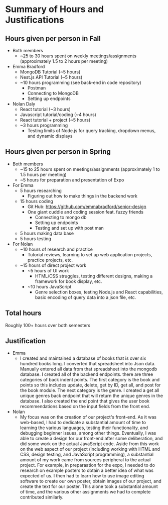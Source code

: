 # Summary of Hours and Justifications
## Hours given per person in Fall
 * Both members
   - ~25 to 30 hours spent on weekly meetings/assignments (approximately 1.5 to 2 hours per meeting)
 * Emma Bradford
   - MongoDB Tutorial (~5 hours)
   - Nest.js API Tutorial (~5 hours)
   - ~10 hours programming (see back-end in code repository)
     - Postman
     - Connecting to MongoDB
     - Setting up endpoints
 * Nolan Daly
    - React tutorial (~3 hours)
    - Javascript tutorial/coding (~4 hours)
    - React tutorial + project (~5 hours)
    - ~3 hours programming
       - Testing limits of Node.js for query tracking, dropdown menus, and dynamic displays
## Hours given per person in Spring
 * Both members
    - ~15 to 25 hours spent on meetings/assignments (approximately 1 to 1.5 hours per meeting)
    - ~5 hours for preparation and presentation of Expo
 * For Emma 
    - 5 hours researching
       - Figuring out how to make things in the backend work
    - 15 hours coding
       - Git Hub: https://github.com/emmabradford/senior-design
       - One giant cuddle and coding session feat. fuzzy friends
          - Connecting to mongo db
          - Setting up endpoints
          - Testing and set up with post man
    - 5 hours making data base
    - 5 hours testing
 * For Nolan
      - ~10 hours of research and practice
          - Tutorial reviews, learning to set up web application projects, practice projects, etc.
      - ~15 hours of direct project work
          - ~5 hours of UI work
             - HTML/CSS struggles, testing different designs, making a framework for book display, etc.
          - ~10 hours JavaScript
             - Genre selection boxes, testing Node.js and React capabilities, basic encoding of query data into a json file, etc.
## Total hours
Roughly 100+ hours over both semesters
## Justification
 * Emma
    - I created and maintained a database of books that is over six hundred books long. I converted that spreadsheet into Json data. Manually entered all data from that spreadsheet into the mongodb database. I created all of the backend endpoints.   there are three categories of back indent points. The first category is the book and points so this includes update, delete, get by ID, get all, and post for the book module. The next category is the genre. I created a get all unique genres back endpoint that will return the unique genres in the database. I also created the end point that gives the user book recommendations based on the input fields from the front end.
 * Nolan
    - My focus was on the creation of our project's front-end. As it was web-based, I had to dedicate a substantial amount of time to learning the various languages, testing their functionality, and debugging beginner issues, among other things. Eventually, I was able to create a design for our front-end after some deliberation, and did some work on the actual JavaScript code. Aside from this work on the web aspect of our project (including working with HTML and CSS, design testing, and JavaScript programming), a substantial amount of my work came from sources peripheral to the actual project. For example, in preparaation for the expo, I needed to do research on example posters to obtain a better idea of what was expected of us. I then had to learn how to use image editing software to create our own poster, obtain images of our project, and create the text for our poster. This alone took a substantial amount of time, and the various other assignments we had to complete contributed similarly.
